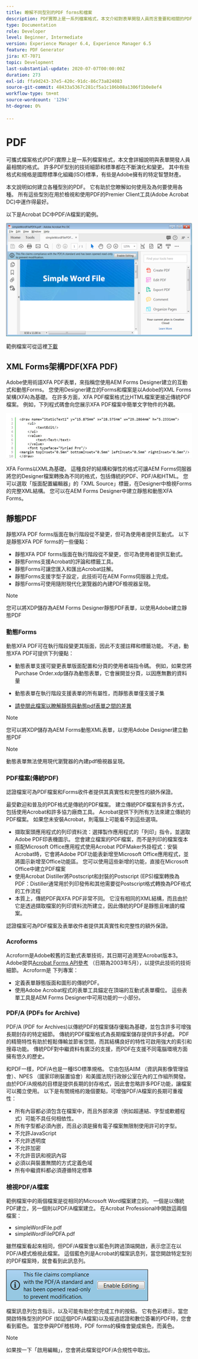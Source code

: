 ```yaml
---
title: 瞭解不同型別的PDF forms和檔案
description: PDF實際上是一系列檔案格式，本文介紹對表單開發人員而言重要和相關的PDF型別。
type: Documentation
role: Developer
level: Beginner, Intermediate
version: Experience Manager 6.4, Experience Manager 6.5
feature: PDF Generator
jira: KT-7071
topic: Development
last-substantial-update: 2020-07-07T00:00:00Z
duration: 273
exl-id: ffa9d243-37e5-420c-91dc-86c73a824083
source-git-commit: 48433a5367c281cf5a1c106b08a1306f1b0e8ef4
workflow-type: tm+mt
source-wordcount: '1294'
ht-degree: 0%

---
```


# PDF

可攜式檔案格式(PDF)實際上是一系列檔案格式，本文會詳細說明與表單開發人員最相關的格式。 許多PDF型別的技術細節和標準都在不斷演化和變更。 其中有些格式和規格是國際標準化組織(ISO)標準，有些是Adobe擁有的特定智慧財產。

本文說明如何建立各種型別的PDF。 它有助於您瞭解如何使用及為何要使用各種。 所有這些型別在用於檢視和使用PDF的Premier Client工具(Adobe Acrobat DC)中運作得最好。

以下是Acrobat DC中PDF/A檔案的範例。

![Pdfa](assets/pdfa-file-in-acrobat.png)

範例檔案可從這裡[下載](assets/pdf-file-types.zip)

## XML Forms架構PDF(XFA PDF)

Adobe使用術語XFA PDF表單，來指稱您使用AEM Forms Designer建立的互動式和動態Forms。 您使用Designer建立的Forms和檔案是以Adobe的XML Forms架構(XFA)為基礎。 在許多方面，XFA PDF檔案格式比HTML檔案更接近傳統PDF檔案。 例如，下列程式碼會向您展示XFA PDF檔案中簡單文字物件的外觀。

![文字欄位](assets/text-field.JPG)

XFA Forms以XML為基礎。 這種良好的結構和彈性的格式可讓AEM Forms伺服器將您的Designer檔案轉換為不同的格式，包括傳統的PDF、PDF/A和HTML。 您可以選取「版面配置編輯器」的「XML Source」標籤，在Designer中檢視Forms的完整XML結構。 您可以在AEM Forms Designer中建立靜態和動態XFA Forms。

## 靜態PDF

靜態XFA PDF forms版面在執行階段從不變更，但可為使用者提供互動式。 以下是靜態XFA PDF forms的一些優點：

* 靜態XFA PDF forms版面在執行階段從不變更，但可為使用者提供互動式。
* 靜態Forms支援Acrobat的評論和標籤工具。
* 靜態Forms可讓您匯入和匯出Acrobat註解。
* 靜態Forms支援字型子設定，此技術可在AEM Forms伺服器上完成。
* 靜態Forms可使用隨附現代化瀏覽器的內建PDF檢視器呈現。

>[!NOTE]
>
> 您可以將XDP儲存為AEM Forms Designer靜態PDF表單，以使用Adobe建立靜態PDF



### 動態Forms

動態XFA PDF可在執行階段變更其版面，因此不支援註釋和標籤功能。 不過，動態XFA PDF可提供下列優點：

* 動態表單支援可變更表單版面配置和分頁的使用者端指令碼。 例如，如果您將Purchase Order.xdp儲存為動態表單，它會展開並分頁，以因應無數的資料量
* 動態表單在執行階段支援表單的所有屬性，而靜態表單僅支援子集

* [請參閱此檔案以瞭解靜態與動態pdf表單之間的差異](https://experienceleague.adobe.com/docs/experience-manager-learn/forms/document-services/pdf-forms-and-documents.html#:~:text=Dynamic%20forms%20support%20all%20the,forms%20support%20only%20a%20subset)

>[!NOTE]
>
> 您可以將XDP儲存為AEM Forms動態XML表單，以使用Adobe Designer建立動態PDF

>[!NOTE]
>
> 動態表單無法使用現代瀏覽器的內建pdf檢視器呈現。

### PDF檔案(傳統PDF)

認證檔案可為PDF檔案和Forms收件者提供其真實性和完整性的額外保證。

最受歡迎和普及的PDF格式是傳統的PDF檔案。 建立傳統PDF檔案有許多方式，包括使用Acrobat和許多協力廠商工具。 Acrobat提供下列所有方法來建立傳統的PDF檔案。 如果您未安裝Acrobat，則電腦上可能看不到這些選項。

* 擷取案頭應用程式的列印資料流：選擇製作應用程式的「列印」指令，並選取Adobe PDF印表機圖示。 您會建立檔案的PDF檔案，而不是列印的檔案復本
* 搭配Microsoft Office應用程式使用Acrobat PDFMaker外掛程式：安裝Acrobat時，它會將Adobe PDF功能表新增至Microsoft Office應用程式，並將圖示新增至Office功能區。 您可以使用這些新增的功能，直接在Microsoft Office中建立PDF檔案
* 使用Acrobat Distiller將Postscript和封裝的Postscript (EPS)檔案轉換為PDF：Distiller通常用於列印發佈和其他需要從Postscript格式轉換為PDF格式的工作流程
* 本質上，傳統PDF與XFA PDF非常不同。 它沒有相同的XML結構，而且由於它是透過擷取檔案的列印資料流所建立，因此傳統的PDF是靜態且唯讀的檔案。

認證檔案可為PDF檔案及表單收件者提供其真實性和完整性的額外保證。

### Acroforms

Acroform是Adobe較舊的互動式表單技術，其日期可追溯至Acrobat版本3。 Adobe提供[Acrobat Forms API參考](assets/FormsAPIReference.pdf) （日期為2003年5月），以提供此技術的技術細節。 Acroform是
下列專案：

* 定義表單靜態版面和圖形的傳統PDF。
* 使用Adobe Acrobat程式的表單工具錨定在頂端的互動式表單欄位。 這些表單工具是AEM Forms Designer中可用功能的一小部分。

### PDF/A (PDFs for Archive)

PDF/A (PDF for Archives)以傳統PDF的檔案儲存優點為基礎，並包含許多可增強長期封存的特定細節。 傳統的PDF檔案格式為長期檔案儲存提供許多好處。 PDF的精簡特性有助於輕鬆傳輸並節省空間，而其結構良好的特性可啟用強大的索引和搜尋功能。 傳統PDF對中繼資料有廣泛的支援，而PDF在支援不同電腦環境方面擁有悠久的歷史。

和PDF一樣，PDF/A也是一種ISO標準規格。 它由包括AIIM （資訊與影像管理協會）、NPES （國家印刷裝置協會）和美國法院行政辦公室在內的工作組所開發。 由於PDF/A規格的目標是提供長期的封存格式，因此會忽略許多PDF功能，讓檔案可以獨立使用。 以下是有關規格的幾個要點，可增強PDF/A檔案的長期可重複性：

* 所有內容都必須包含在檔案中，而且外部來源（例如超連結、字型或軟體程式）可能不具任何相依性。
* 所有字型都必須內嵌，而且必須是擁有電子檔案無限制使用許可的字型。
* 不允許JavaScript
* 不允許透明度
* 不允許加密
* 不允許音訊和視訊內容
* 必須以與裝置無關的方式定義色域
* 所有中繼資料都必須遵循特定標準

### 檢視PDF/A檔案

範例檔案中的兩個檔案是從相同的Microsoft Word檔案建立的。 一個是以傳統PDF建立，另一個則以PDF/A檔案建立。 在Acrobat Professional中開啟這兩個檔案：

* simpleWordFile.pdf
* simpleWordFilePDFA.pdf

雖然檔案看起來相同，但PDF/A檔案會以藍色列跨過頂端開啟，表示您正在以PDF/A模式檢視此檔案。 這個藍色列是Acrobat的檔案訊息列，當您開啟特定型別的PDF檔案時，就會看到此訊息列。

![Pdf-img](assets/pdfa-message.png)

檔案訊息列包含指示，以及可能有助於您完成工作的按鈕。 它有色彩標示，當您開啟特殊型別的PDF (如這個PDF/A檔案)以及經過認證和數位簽署的PDF時，您會看到藍色。 當您參與PDF稽核時，PDF forms的橫條會變成紫色，而黃色。

>[!NOTE]
>
> 如果按一下「啟用編輯」，您會將此檔案從PDF/A合規性中取出。
